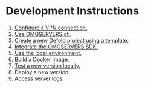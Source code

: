 # Development Instructions

1. [Configure a VPN connection.](instructions/configure_vpn_connection.md)
1. [Use OMGSERVERS ctl.](instructions/use_omgservers_ctl.md)
1. [Create a new Defold project using a template.](instructions/create_new_defold_project_using_template.md)
1. [Integrate the OMGSERVERS SDK.](instructions/integrate_omgservers_sdk.md)
1. [Use the local environment.](instructions/use_local_environment.md)
1. [Build a Docker image.](instructions/build_docker_image.md)
1. [Test a new version locally.](instructions/deploy_new_version_locally.md)
1. Deploy a new version. 
1. Access server logs.
